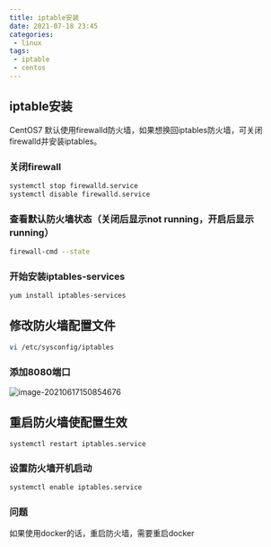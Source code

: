 ```yaml
---
title: iptable安装
date: 2021-07-18 23:45
categories:
 - linux
tags:
 - iptable
 - centos
---
```


## iptable安装

CentOS7 默认使用firewalld防火墙，如果想换回iptables防火墙，可关闭firewalld并安装iptables。

### 关闭firewall

```bash
systemctl stop firewalld.service
systemctl disable firewalld.service
```

### 查看默认防火墙状态（关闭后显示not running，开启后显示running）

```bash
firewall-cmd --state
```

### 开始安装iptables-services

```bash
yum install iptables-services
```

## 修改防火墙配置文件

```bash
vi /etc/sysconfig/iptables 
```

### 添加8080端口

![image-20210617150854676](https://19-blog.oss-cn-shenzhen.aliyuncs.com/image-20210617150854676.png)

## 重启防火墙使配置生效

```
systemctl restart iptables.service
```

### 设置防火墙开机启动

```bash
systemctl enable iptables.service
```

### 问题

如果使用docker的话，重启防火墙，需要重启docker

